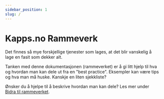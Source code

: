 ```yaml
---
sidebar_position: 1
slug: /
---
```


# Kapps.no Rammeverk


Det finnes så mye forskjellige tjenester som lages, at det blir vanskelig å lage en fasit som dekker alt.

Tanken med denne dokumentasjonen (rammeverket) er å gi litt hjelp til hva og hvordan man kan dele ut fra en "best practice".
Eksempler kan være tips og hva man må huske. Kanskje en liten sjekkliste? 

Ønsker du å hjelpe til å beskrive hvordan man kan dele? Les mer under [Bidra til rammeverket](/contribute/contribute_info).